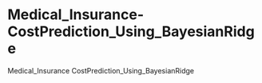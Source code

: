# Medical_Insurance-CostPrediction_Using_BayesianRidge
Medical_Insurance CostPrediction_Using_BayesianRidge

